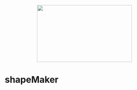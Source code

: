 <p align="center">
  <img width="300" height="180" src="https://github.com/jgphilpott/shapeMaker/blob/master/blox.png">
</p>

# shapeMaker
